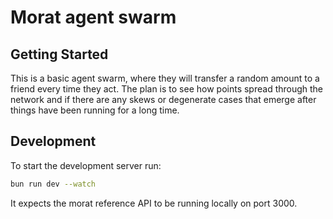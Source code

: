# Morat agent swarm

## Getting Started

This is a basic agent swarm, where they will transfer a random amount to a friend every time they act. The plan is to see how points spread through the network and if there are any skews or degenerate cases that emerge after things have been running for a long time.

## Development

To start the development server run:
```bash
bun run dev --watch
```

It expects the morat reference API to be running locally on port 3000.